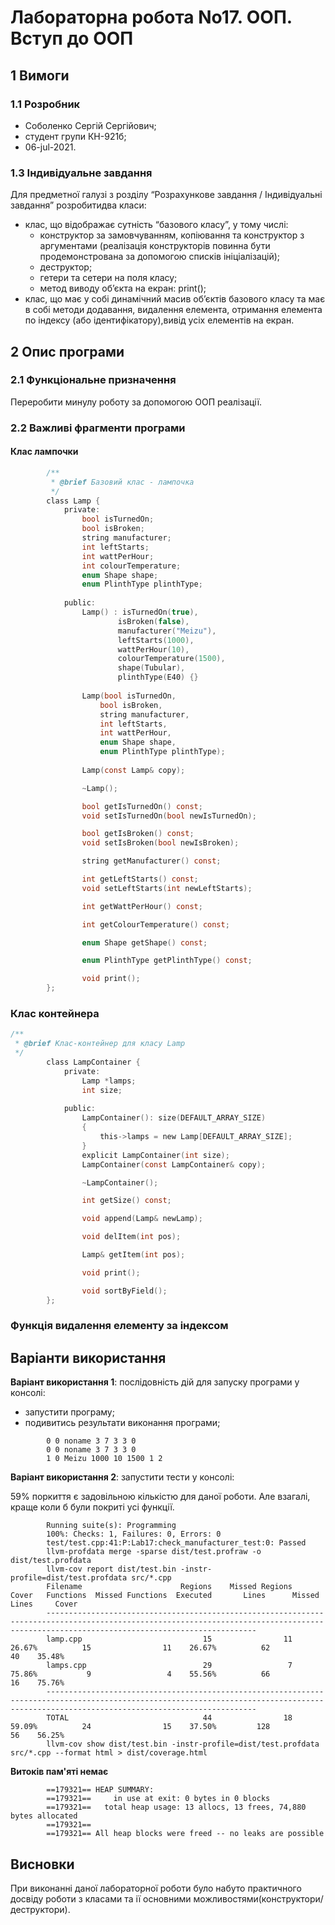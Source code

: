 # Лабораторна робота No17. ООП. Вступ до ООП

## 1 Вимоги

### 1.1 Розробник

* Соболенко Cергій Сергійович;
* студент групи КН-921б;
* 06-jul-2021.

### 1.3 Індивідуальне завдання

Для предметної галузі з розділу “Розрахункове завдання / Iндивідуальні завдання” розробитидва класи:
- клас, що відображає сутність “базового класу”, у тому числі:
    - конструктор за замовчуванням, копіювання та конструктор з аргументами (реалізація конструкторів повинна бути продемонстрована за допомогою списків ініціалізацій);
    - деструктор;
    - гетери та сетери на поля класу;
    - метод виводу об’єкта на екран: print();
- клас, що має у собі динамічний масив об’єктів базового класу та має в собі методи додавання, видалення елемента, отримання елемента по індексу (або ідентифікатору),вивід усіх елементів на екран. 

## 2 Опис програми

### 2.1 Функціональне призначення

Переробити минулу роботу за допомогою ООП реалізації.

### 2.2 Важливі фрагменти програми

#### Клас лампочки

```c
        /**
         * @brief Базовий клас - лампочка
         */
        class Lamp {
            private:
                bool isTurnedOn;
                bool isBroken;
                string manufacturer;
                int leftStarts;
                int wattPerHour;
                int colourTemperature;
                enum Shape shape;
                enum PlinthType plinthType;
            
            public:
                Lamp() : isTurnedOn(true),
                        isBroken(false),
                        manufacturer("Meizu"),
                        leftStarts(1000),
                        wattPerHour(10),
                        colourTemperature(1500),
                        shape(Tubular),
                        plinthType(E40) {}
                
                Lamp(bool isTurnedOn,
                    bool isBroken,
                    string manufacturer,
                    int leftStarts,
                    int wattPerHour,
                    enum Shape shape,
                    enum PlinthType plinthType);
                
                Lamp(const Lamp& copy);

                ~Lamp();

                bool getIsTurnedOn() const;
                void setIsTurnedOn(bool newIsTurnedOn);

                bool getIsBroken() const;
                void setIsBroken(bool newIsBroken);

                string getManufacturer() const;

                int getLeftStarts() const;
                void setLeftStarts(int newLeftStarts);

                int getWattPerHour() const;

                int getColourTemperature() const;

                enum Shape getShape() const;

                enum PlinthType getPlinthType() const;

                void print();
        };
```

### Клас контейнера

```c
/**
 * @brief Клас-контейнер для класу Lamp
 */
        class LampContainer {
            private:
                Lamp *lamps;
                int size;
            
            public:
                LampContainer(): size(DEFAULT_ARRAY_SIZE)
                {
                    this->lamps = new Lamp[DEFAULT_ARRAY_SIZE];
                }
                explicit LampContainer(int size);
                LampContainer(const LampContainer& copy);

                ~LampContainer();

                int getSize() const;

                void append(Lamp& newLamp);

                void delItem(int pos);

                Lamp& getItem(int pos);

                void print();

                void sortByField();
        };
```
### Функція видалення елементу за індексом

## Варіанти використання

**Варіант використання 1**: послідовність дій для запуску програми у консолі:

- запустити програму;
- подивитись результати виконання програми;

```
        0 0 noname 3 7 3 3 0
        0 0 noname 3 7 3 3 0
        1 0 Meizu 1000 10 1500 1 2
```

**Варіант використання 2**: запустити тести у консолі:

59% поркиття є задовільною кількістю для даної роботи. Але взагалі, краще коли б були покриті усі функції.

```
        Running suite(s): Programming
        100%: Checks: 1, Failures: 0, Errors: 0
        test/test.cpp:41:P:Lab17:check_manufacturer_test:0: Passed
        llvm-profdata merge -sparse dist/test.profraw -o dist/test.profdata
        llvm-cov report dist/test.bin -instr-profile=dist/test.profdata src/*.cpp
        Filename                      Regions    Missed Regions     Cover   Functions  Missed Functions  Executed       Lines      Missed Lines     Cover
        -------------------------------------------------------------------------------------------------------------------------------------------------------------------------------------------
        lamp.cpp                           15                11    26.67%          15                11    26.67%          62                40    35.48%
        lamps.cpp                          29                 7    75.86%           9                 4    55.56%          66                16    75.76%
        -------------------------------------------------------------------------------------------------------------------------------------------------------------------------------------------
        TOTAL                              44                18    59.09%          24                15    37.50%         128                56    56.25%
        llvm-cov show dist/test.bin -instr-profile=dist/test.profdata src/*.cpp --format html > dist/coverage.html
```

**Витоків пам'яті немає**
```
        ==179321== HEAP SUMMARY:
        ==179321==     in use at exit: 0 bytes in 0 blocks
        ==179321==   total heap usage: 13 allocs, 13 frees, 74,880 bytes allocated
        ==179321== 
        ==179321== All heap blocks were freed -- no leaks are possible
```

## Висновки

При виконанні даної лабораторної роботи було набуто практичного досвіду роботи з класами та ії основними можливостями(конструктори/деструктори).